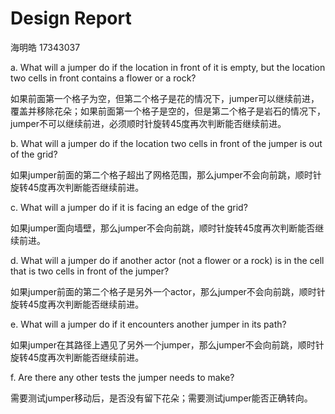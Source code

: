 # Design Report

海明皓 17343037

a. What will a jumper do if the location in front of it is empty, but the location two cells in front contains a flower or a rock?

​	如果前面第一个格子为空，但第二个格子是花的情况下，jumper可以继续前进，覆盖并移除花朵；如果前面第一个格子是空的，但是第二个格子是岩石的情况下，jumper不可以继续前进，必须顺时针旋转45度再次判断能否继续前进。

b. What will a jumper do if the location two cells in front of the jumper is out of the grid?

​	如果jumper前面的第二个格子超出了网格范围，那么jumper不会向前跳，顺时针旋转45度再次判断能否继续前进。

c. What will a jumper do if it is facing an edge of the grid?

​	如果jumper面向墙壁，那么jumper不会向前跳，顺时针旋转45度再次判断能否继续前进。

d. What will a jumper do if another actor (not a flower or a rock) is in the cell that is two cells in front of the jumper?

​	如果jumper前面的第二个格子是另外一个actor，那么jumper不会向前跳，顺时针旋转45度再次判断能否继续前进。

e. What will a jumper do if it encounters another jumper in its path?

​	如果jumper在其路径上遇见了另外一个jumper，那么jumper不会向前跳，顺时针旋转45度再次判断能否继续前进。

f. Are there any other tests the jumper needs to make?

​	需要测试jumper移动后，是否没有留下花朵；需要测试jumper能否正确转向。